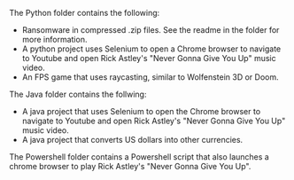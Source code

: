 The Python folder contains the following:
* Ransomware in compressed .zip files. See the readme in the folder for more information.
* A python project uses Selenium to open a Chrome browser to navigate to Youtube and open Rick Astley's "Never Gonna Give You Up" music video.
* An FPS game that uses raycasting, similar to Wolfenstein 3D or Doom.

The Java folder contains the follwing:
* A java project that uses Selenium to open the Chrome browser to navigate to Youtube and open Rick Astley's "Never Gonna Give You Up" music video.
* A java project that converts US dollars into other currencies.

The Powershell folder contains a Powershell script that also launches a chrome browser to play Rick Astley's "Never Gonna Give You Up".
